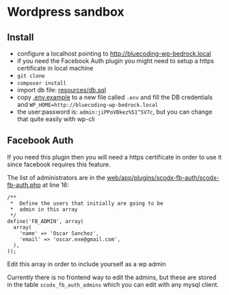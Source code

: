 # Wordpress sandbox

## Install

- configure a localhost pointing to http://bluecoding-wp-bedrock.local
- if you need the Facebook Auth plugin you might need to setup a https certificate in local machine
- `git clone`
- `composer install`
- import db file: [resources/db.sql](resources/db.sql)
- copy [.env.example](.env.example) to a new file called `.env` and fill the DB credentials and `WP_HOME=http://bluecoding-wp-bedrock.local`
- the user:password is: `admin:jiPPoVBkez%51^SV7c`, but you can change that quite easily with wp-cli


## Facebook Auth

If you need this plugin then you will need a https certificate in order to use it since facebook requires this feature.

The list of administrators are in the [web/app/plugins/scodx-fb-auth/scodx-fb-auth.php](web/app/plugins/scodx-fb-auth/scodx-fb-auth.php) at line 16:

```
/**
 *  Define the users that initially are going to be
 *  admin in this array
 */
define('FB_ADMIN', array(
  array(
    'name' => 'Oscar Sanchez',
    'email' => 'oscar.exe@gmail.com',
  ),
));
```
Edit this array in order to include yourself as a wp admin

Currently there is no frontend way to edit the admins, but these are stored in the table `scodx_fb_auth_admins` which you can edit with any mysql client.
